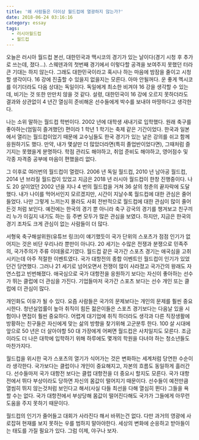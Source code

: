 ```yaml
---
title: '왜 사람들은 더이상 월드컵에 열광하지 않는가?'
date: 2018-06-24 03:16:16
category: essay
tags:
  - 러시아월드컵
  - 월드컵
---
```


오늘은 러시아 월드컵 본선, 대한민국과 맥시코의 경기가 있는 날이다(경기 시청 후 추가로 쓰는데, 졌다...). 스웨덴과의 첫번째 경기에서 이렇다할 공격을 보여주지 못했던 터라 큰 기대는 하지 않는다. 그래도 대한민국이라고 혹시나 하는 마음에 밤잠을 줄이고 시청할 생각이다. 16 강에 진출할 수 있을지 없을지는 모른다. 아마 안될꺼다. 운 좋게 멕시코를 이기더라도 다음 상대는 독일이다. 독일에게 최소한 비겨야 16 강을 생각할 수 있는데, 비기는 것 또한 만만치 않을 것 같다. 설령, 대한민국이 16 강에 오르지 못하더라도 결과와 상관없이 4 년간 열심히 준비해온 선수들에게 박수를 보내야 마땅하다고 생각한다.

나는 소위 말하는 월드컵 학번이다. 2002 년에 대학생 새내기로 입학했다. 원래 축구를 좋아하는(엄밀히 즐겨했던) 편이라 1 학년 1 학기는 축제 같은 기간이었다. 한국과 일본에서 열리는 월드컵이었기 때문에 교수님들도 한국 경기가 있는 날은 강의를 쉬고 함께 응원하기도 했다. 만약, 내가 몇살만 더 많았더라면(특히 졸업반이었다면), 그때처럼 즐기지는 못했을게 분명하다. 학점 관리도 해야하고, 취업 준비도 해야하고, 영어점수 및 각종 자격증 공부에 마음이 편했을리 없다.

그 이후로 여러번의 월드컵이 열렸다. 2006 년 독일 월드컵, 2010 년 남아공 월드컵, 2014 년 브라질 월드컵이 있었고 지금은 2018 년 러시아 월드컵이 한창 진행중이다. 나도 20 살이었던 2002 년을 지나 4 번의 월드컵을 거쳐 36 살의 청춘의 끝자락에 도달했다. 내가 나이를 먹어서인지 모르겠지만, 시간이 지날수록 월드컵에 대한 관심은 줄어들었다. 나만 그렇게 느끼는지 몰라도 사회 전반적으로 월드컵에 대한 관심이 많이 줄어든것 처럼 보인다. 예전에는 한국의 경기 뿐 아니라 축구 강국의 경기를 챙겨보고 친구끼리 누가 이길지 내기도 하는 등 주변 모두가 많은 관심을 보였다. 하지만, 지금은 한국의 경기 조차도 크게 관심이 없는 사람들이 더 많다.

서형욱 축구해설위원(유튜브 링크)이 얘기했듯이 국가 단위의 스포츠가 점점 인기가 없어지는 것은 비단 우리나라 뿐만이 아니다. 20 세기는 수많은 전쟁과 분쟁으로 민족주의, 국가주의가 주류 이데올로기였다. 월드컵 같은 국가간 스포츠 경기는 애국심을 고취시키는데 아주 적절한 이벤트였다. 국가 대항전의 종합 이벤트인 월드컵이 인기가 있었던건 당연했다. 그러나 21 세기로 넘어오면서 전쟁이 많이 사라졌고 국가간의 왕래도 자연스럽고 빈번해졌다. 애국심으로 국가 대항전을 응원하기 보다는 자신이 좋아하는 선수가 뛰는 클럽에 더 관심을 가진다. 기업들마저 국가간 스포츠 보다는 선수 개인 또는 클럽에 더 관심이 많다.

개인화도 이유가 될 수 있다. 요즘 사람들은 국가의 문제보다는 개인의 문제를 훨씬 중요시한다. 청년실업률이 높아 취직이 힘든 젊은이들은 스포츠 경기보다는 다음날 있을 시험이나 면접이 훨씬 중요하다. 어렵게 대기업에 취직 하더라도 생각과 다른 직장생활에 방황하는 친구들은 자신에게 맞는 삶의 방향을 찾기위해 고군분투 한다. 100 살 시대에 앞으로 50 년은 더 살아야할 50 대 가장에게 어쩌면 월드컵은 사치일지도 모른다. 조금이라도 더 나은 대학에 입학하기 위해 하루에도 몇개의 학원을 다녀야 하는 청소년들도 마찬가지다.

월드컵을 위시한 국가 스포츠의 열기가 식어가는 것은 변화하는 세계처럼 당연한 수순이라 생각한다. 국가보다는 클럽이나 개인이 중요해지고, 자본의 흐름도 동일하게 흘러간다. 선수들마저 국가 대항전 보다는 클럽 대항전을 더 중요시 할지도 모른다. 국가 대항전에서 뛰다 부상이라도 당하면 자신의 몸값이 떨어지기 때문이다. 선수들이 예전만큼 열씸히 뛰지 않는것처럼 보인다고 해서(사실 다들 최선을 다해 열심히 뛴다) 그들을 욕할 수는 없다. 국가 대항전에서 부상당해 몸값이 떨어진다해도 국가가 그들에게 아무런 도움을 주지 못하기 때문이다.

월드컵의 인기가 줄어들고 대회가 사라진다 해서 바뀌는건 없다. 다만 과거의 영광에 사로잡혀 현재를 보지 못하는 우를 범하지 말아야한다. 세상의 변화에 순응하고 받아들이는 태도를 가질 필요가 있다. 그럼 이제, 야구나 보자.
